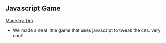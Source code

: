 ## Javascript Game

[Made by Tim](https://github.com/Timmeahj/workshop_game)

- We made a neat little game that uses javascript to tweak the css. very cool!
